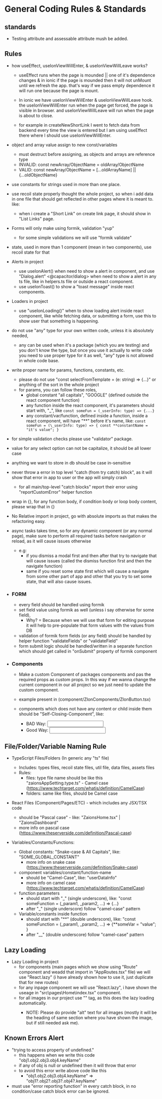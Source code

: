 # General Coding Rules & Standards

## standards

- Testing attribute and assessable attribute mush be added.

## Rules

- how useEffect, useIonViewWillEnter, & useIonViewWillLeave works?

  - useEffect runs when the page is mounded || one of it's dependence changes & in ionic if the page is mounded then it will not unMount until we refresh the app. that's way if we pass empty dependence it will run one because the page is mount.

  - In ionic we have useIonViewWillEnter & useIonViewWillLeave hook. the useIonViewWillEnter run when the page get forced, the page is visible in browser. and useIonViewWillLeave will run when the page is about to close.

  - for example in createNewShortLink I went to fetch data from backend every time the view is entered but I am using useEffect there where I should use useIonViewWillEnter.

- object and array value assign to new const/variables
  - must destruct before assigning, as objects and arrays are reference type
  - INVALID: const newArray/ObjectName = oldArray/ObjectName
  - VALID: const newArray/ObjectName = [...oldArrayName] || {...oldObjectName}

- use constants for strings used in more than one place.
- use recoil state properly thought the whole project, so when i add data in one file that should get reflected in other pages where it is meant to. like:
  - when i create a "Short Link" on create link page, it should show in "List Links" page.
- Forms will only make using formik, validation "yup"
  - for some simple validations we will use "formik validate"
- state, used in more than 1 component (mean in two components), use recoil state for that
- Alerts in project
  - use useIonAlert() when need to show a alert in component, and use "Dialog.alert" <@capacitor/dialog> when need to show a alert in any ts file, like in helpers.ts file or outside a react component.
  - use useIonToast() to show a "toast message" inside react components.
- Loaders in project
  - use "useIonLoading()" when to show loading alert inside react component, like while fetching data, or submitting a form, use this to show user that something is happening.
- do not use "any" type for your own written code, unless it is absolutely needed,
  - any can be used when it's a package (which you are testing) and you don't know the type, but once you use it actually to write code you need to use proper type for it as well, "any" type is not allowed in whole code base.
- write proper name for params, functions, constants, etc.
  - please do not use "const selectFromTemplate = (e: string) => {...}" or anything of the sort in the whole project
  - for params, you can follow these roles,
    - global constant "all capitals", "GOOGLE" (defined outside the react component function)
    - any function inside the react component, it's parameters should start with, "\_", like `const someFun = (_userInfo: type) => {...}`
    - any constant/var/function, defined inside a function, inside a react component, will have "**" before it's name, like:
      `const someFun = (\_userInfo: type) => {
      const **constantName = "it's value";
      }`
- for simple validation checks please use "validator" package.
- value for any select option can not be capitalize, it should be all lower case
- anything we want to store in db should be case in-sensitive
- never throw a error in top level "catch (from try catch) block", as it will show that error in app to user or the app will simply crash
  - for all main/top-level "catch blocks" report their error using "reportCustomError" helper function
- wrap in {}, for any function body, if condition body or loop body content, please wrap that in {}
- No Relative import in project, go with absolute imports as that makes the refactoring easy.
- async tasks takes time, so for any dynamic component (or any normal page), make sure to perform all required tasks before navigation or reload, as it will cause issues otherwise
  - e.g:
    - if you dismiss a modal first and then after that try to navigate that will cause issues (called the dismiss function first and then the navigate function)
    - same if you reset some state first which will cause a navigate from some other part of app and other that you try to set some state, that will also cause issues.

- ### FORM

  - every field should be handled using formik
  - set field value using formik as well (unless i say otherwise for some field),
    - Why? = Because when we will use that form for editing purpose it will help to pre-populate that form values with the values from DB
  - validation of formik form fields (or any field) should be handled by helper function "validateFields" or "validateField"
  - form submit logic should be handled/written in a separate function which should get called in "onSubmit" property of formik component

- ### Components

  - Make a custom Component of packages components and pas the required props as custom props. In this way if we wanna change the current component in our all project so we just need to update the custom component.

  - example present in (component/ZIonComponents/ZIonButton.tsx)

  - components which does not have any content or child inside them should be "Self-Closing-Component", like:
    - BAD Way: <input></input>
    - Good Way: <input />

## File/Folder/Variable Naming Rule

- TypeScript Files/Folders (In generic any "ts" file)

  - Includes: types files, recoil state files, util file, data files, assets files
  - Rules:
    - files: type file name should be like this "zaionsAppSetting.type.ts" - Camel case (<https://www.techtarget.com/whatis/definition/CamelCase>)
    - folders: same like files, should be Camel case

- React Files (Component/Pages/ETC) - which includes any JSX/TSX code

  - should be "Pascal case" - like: "ZaionsHome.tsx" | "ZaionsDashboard"
  - more info on pascal case (<https://www.theserverside.com/definition/Pascal-case>)

- Variables/Constants/Functions:
  - Global constants: "Snake-case & All Capitals", like: "SOME_GLOBAL_CONSTANT"
    - more info on snake case (<https://www.theserverside.com/definition/Snake-case>)
  - component variables/constant/function-name
    - should be "Camel-Case", like: "userDataInfo"
    - more info on camel case (<https://www.techtarget.com/whatis/definition/CamelCase>)
  - function parameters
    - should start with "\_" (single underscore), like: "const someFunction = (\_param1, \_param2, ...) => {...}
    - after "\_" (single underscore) follow "camel-case" pattern
  - Variable/constants inside function
    - should start with "**" (double underscore), like: "const someFunction = (\_param1, \_param2, ...) => {**someVar = "value"; }
    - after "\_\_" (double underscore) follow "camel-case" pattern

## Lazy Loading

- Lazy Loading in project
  - for components (main pages which we show using "Route" component and weadd that import in "AppRoutes.tsx" file) we will use "React.lazy" (i have already shown how to use it, just duplicate that for new routes)
  - for any inpage component we will use "React.lazy", i have shown the useage in "src\pages\Home\index.tsx" component.
  - for all images in our project use "<ZIonImg />" tag, as this does the lazy loading automatically.
    - NOTE: Please do provide "alt" text for all images (mostly it will be the heading of same section where you have shown the image, but if still needed ask me).

## Known Errors Alert

- "trying to access property of undefined."
  - this happens when we write this code "obj1.obj2.obj3.obj4.keyName"
  - if any of obj is null or undefined then it will throw that error
  - to avoid this error write above code like this
    - "obj1.obj2.obj3.obj4.keyName" => "obj1?.obj2?.obj3?.obj4?.keyName"
- must use "error reporting function" in every catch block, in no condition/case catch block error can be ignored.
